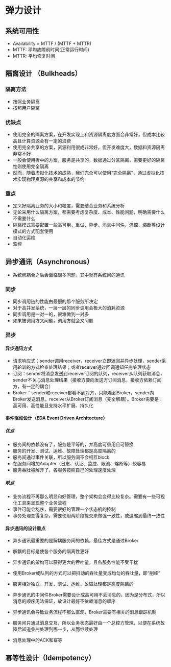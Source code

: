 # 弹力设计

## 系统可用性

- Availability = MTTF / (MTTF + MTTR)
- MTTF: 平均故障前时间(正常运行时间)
- MTTR: 平均修复时间

## 隔离设计 （Bulkheads）

### 隔离方法

- 按照业务隔离
- 按照用户隔离

### 优缺点

- 使用完全的隔离方案，在开发实现上和资源隔离度方面会非常好，但成本比较高且计算资源会有一定的浪费
- 使用完全共享的方案，资源利用很成非常好，但开发难度大，数据和资源隔离非常不好
- 一般会使用折中的方案，服务是共享的，数据通过分区隔离，需要更好的隔离性则使用完全隔离
- 然而，随着虚拟化技术的成熟，我们完全可以使用“完全隔离”，通过虚拟化技术实现物理资源的共享和成本的节约

### 重点

- 定义好隔离业务的大小和粒度，需要结合业务和系统分析
- 无论采用什么隔离方案，都需要考虑复杂度、成本、性能问题，明确需要什么不需要什么
- 隔离模式需要配置一些高可用、重试、异步、消息中间件、流控、熔断等设计模式的方式配套使用
- 自动化运维
- 监控

## 异步通讯（Asynchronous）

- 系统解耦合之后会面临很多问题，其中就有系统间的通讯

### 同步

- 同步调用链的性能由最慢的那个服务所决定
- 对于高并发系统，一层一层的同步调用会极大的消耗资源
- 同步调用是一对一的，很难做到一对多
- 如果被调用方又问题，调用方就会又问题

### 异步

#### 异步通讯方式

- 请求响应式：sender调用receiver，receiver立即返回并异步处理，sender采用轮训的方式检查处理结果；或者receiver通过回调通知任务处理状态
- 订阅：sender将消息发送到receiver订阅的队列，receiver从队列获取消息，sender不关心消息处理结果（接收方要向发送方订阅消息，接收方依赖订阅方，有一定的耦合）
- Broker：sender和receiver都看不到对方，只能看到Broker，sender向Broker发送消息，receiver从Broker订阅消息（完全解耦）。Broker需要是：高可用、高性能且支持水平扩展、持久化

#### 事件驱动设计（EDA Event Driven Architecture）

##### 优点

- 服务间的依赖没有了，服务是平等的，并高度可重用且可替换
- 服务的开发、测试、运维、故障处理都是高度隔离的
- 服务间通过事件关联，所以服务间不会相互block
- 在服务间增加Adapter（日志、认证、监控、限流、熔断等）较容易
- 服务吞肚被解开了，各服务按照自己的处理速度处理

##### 缺点

- 业务流程不再那么明显和好管理，整个架构会变得比较复杂。需要有一些可视化工具来呈现整个业务流程
- 事件可能会乱序，需要很好的管理一个状态机的控制
- 事务处理变得复杂，需要使用两阶段提交来做强一致性，或退缩到最终一致性

#### 异步通讯的设计重点

- 异步通讯最重要的是解耦服务间的依赖，最佳方式是通过Broker
- 解耦的目标是使各个服务的隔离性更好
- 异步通讯的架构可以获得更大的吞吐量，且各服务性能不受干扰
- 使用Broker或队列的方式可以把抖动的吞吐量变成均匀的吞吐量，即“削峰”
- 服务相对独立，开发、测试、运维、故障处理都是高度隔离的

- 异步通讯的中间件Broker需要设计成高可用不丢消息的，因为是分布式，所以消息的顺序无法保证，故设计最好不依赖消息的顺序
- 异步通讯会导致业务流程不那么直观，Broker需要有相关的消息跟踪机制
- 服务间只通过消息交互，所以业务状态最好由一个总控方管理，以便在系统故障后知道业务处理到哪一步，从而继续处理
- 消息处理中的ACK和幂等

## 幂等性设计（Idempotency）





